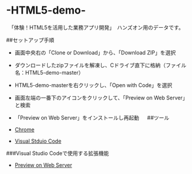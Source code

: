 # -HTML5-demo-

　「体験！HTML5を活用した業務アプリ開発」　ハンズオン用のデータです。
 
##セットアップ手順
* 画面中央右の「Clone or Download」から、「Download ZIP」を選択
* ダウンロードしたzipファイルを解凍し、Cドライブ直下に格納（ファイル名：HTML5-demo-master）
* HTML5-demo-masterを右クリックし、「Open with Code」を選択
* 画面左端の一番下のアイコンをクリックして、「Preview on Web Server」と検索
* 「Preview on Web Server」をインストールし再起動
 　
##ツール

* [Chrome](https://www.google.co.jp/chrome/browser/desktop/)
* [Visual Stduio Code](https://www.microsoft.com/ja-jp/dev/products/code-vs.aspx)
 
###Visual Studio Codeで使用する拡張機能

* [Preview on Web Server](https://marketplace.visualstudio.com/items?itemName=yuichinukiyama.vscode-preview-server)


